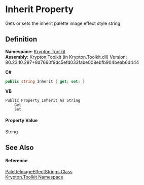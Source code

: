 # Inherit Property


Gets or sets the inherit palette image effect style string.



## Definition
**Namespace:** <a href="79d2eac2-21f4-54ff-7552-b20c33c30600.md">Krypton.Toolkit</a>  
**Assembly:** Krypton.Toolkit (in Krypton.Toolkit.dll) Version: 80.23.10.287+8d7660f9dc5efd033fabe008ebfb904beab6d444

**C#**
``` C#
public string Inherit { get; set; }
```
**VB**
``` VB
Public Property Inherit As String
	Get
	Set
```



#### Property Value
String

## See Also


#### Reference
<a href="9c34fc04-8956-1b52-1987-14c04a9e2d74.md">PaletteImageEffectStrings Class</a>  
<a href="79d2eac2-21f4-54ff-7552-b20c33c30600.md">Krypton.Toolkit Namespace</a>  
